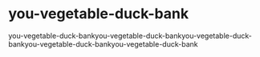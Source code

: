 # you-vegetable-duck-bank
you-vegetable-duck-bankyou-vegetable-duck-bankyou-vegetable-duck-bankyou-vegetable-duck-bankyou-vegetable-duck-bank
